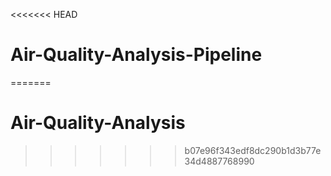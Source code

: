 <<<<<<< HEAD
# Air-Quality-Analysis-Pipeline
=======
# Air-Quality-Analysis
>>>>>>> b07e96f343edf8dc290b1d3b77e34d4887768990
